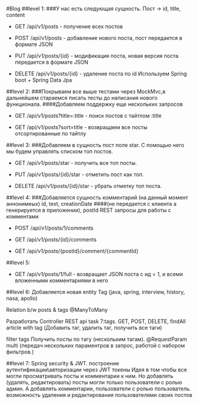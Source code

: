 #Blog
##level 1:
###У нас есть следующая сущность. Пост -> id, title, content
+ GET /api/v1/posts - получение всех постов

+ POST /api/v1/posts - добавление нового поста, пост передается в формате JSON

+ PUT /api/v1/posts/{id} - модификация поста, новая версия поста передается в формате JSON

+ DELETE /api/v1/posts/{id} - удаление поста по id Используем Spring boot + Spring Data Jpa

##level 2:
###Покрываем все выше тестами через MockMvc,в дальнейшем стараемся писать тесты до написания нового функционала.
####Добавляем поддержку еще нескольких запросов

+ GET /api/v1/posts?title=:title - поиск постов с тайтлом :title

+ GET /api/v1/posts?sort=title - возвращаем все посты отсортированные по тайтлу

##level 3: 
###Добавляем в сущность пост поле star. С помощью него мы будем управлять списком топ постов.

+ GET /api/v1/posts/star - получить все топ посты.

+ PUT /api/v1/posts/{id}/star - отметить пост как топ.

+ DELETE /api/v1/posts/{id}/star - убрать отметку топ поста.

##level 4:
###Добавляется сущность комментарий (на данный момент аннонимеых) id, text, creationDate
####(не передается с клиента а генерируется в приложении), postId REST запросы для работы с комментами

+ POST /api/v1/posts/1/comments

+ GET /api/v1/posts/{id}/comments

+ GET /api/v1/posts/{postId}/comment/{commentId}

##level 5:
+ GET /api/v1/posts/1/full - возвращает JSON поста с ид = 1, и всеми вложенными комментариями в него

##level 6:
Добавляется новая entity Tag (java, spring, interview, history, nasa, apollo)

Relation b/w posts & tags @ManyToMany

Разработать Controller  REST api task 7:tags.
GET, POST, DELETE, findAll article with tag (Добавить таг, удалить таг, получить все таги)

filter tags Получить посты по тагу (нескольким тагам).
@RequestParam multi (передач нескольких параментров в запрос, работой с набором фильтров.)

##level 7:
Spring security & JWT.
построение аутентификации\авторизации через JWT токены
Идея в том чтобы все могли просматривать посты и комментарии к ним.
Но добавлять (удалять, редактировать) посты могли только пользователи с ролью админ.
А добавлять комментарии, пользователи с ролью пользователь.
возможность удаления и редактирования пользователями своих постов